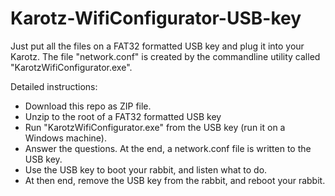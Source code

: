 # Karotz-WifiConfigurator-USB-key

Just put all the files on a FAT32 formatted USB key and plug it into your Karotz.
The file "network.conf" is created by the commandline utility called "KarotzWifiConfigurator.exe".

Detailed instructions:

- Download this repo as ZIP file.
- Unzip to the root of a FAT32 formatted USB key
- Run "KarotzWifiConfigurator.exe" from the USB key (run it on a Windows machine).
- Answer the questions. At the end, a network.conf file is written to the USB key.
- Use the USB key to boot your rabbit, and listen what to do.
- At then end, remove the USB key from the rabbit, and reboot your rabbit.

